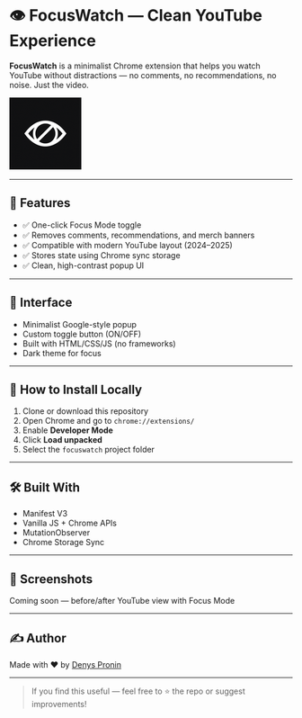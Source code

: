 # 👁️ FocusWatch — Clean YouTube Experience

**FocusWatch** is a minimalist Chrome extension that helps you watch YouTube without distractions — no comments, no recommendations, no noise. Just the video.

![FocusWatch preview](./icons/icon128.png)

---

## 🚀 Features

- ✅ One-click Focus Mode toggle
- ✅ Removes comments, recommendations, and merch banners
- ✅ Compatible with modern YouTube layout (2024–2025)
- ✅ Stores state using Chrome sync storage
- ✅ Clean, high-contrast popup UI

---

## 🎨 Interface

- Minimalist Google-style popup
- Custom toggle button (ON/OFF)
- Built with HTML/CSS/JS (no frameworks)
- Dark theme for focus

---

## 🧪 How to Install Locally

1. Clone or download this repository
2. Open Chrome and go to `chrome://extensions/`
3. Enable **Developer Mode**
4. Click **Load unpacked**
5. Select the `focuswatch` project folder

---

## 🛠️ Built With

- Manifest V3
- Vanilla JS + Chrome APIs
- MutationObserver
- Chrome Storage Sync

---

## 📸 Screenshots

Coming soon — before/after YouTube view with Focus Mode

---

## ✍️ Author

Made with ❤️ by [Denys Pronin](https://github.com/ProninDenys)

---

> If you find this useful — feel free to ⭐️ the repo or suggest improvements!